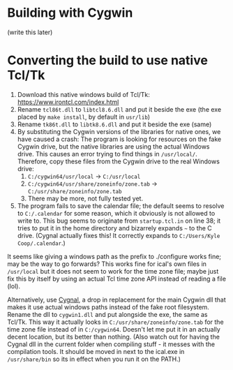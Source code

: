 # Building with Cygwin
(write this later)
# Converting the build to use native Tcl/Tk
1. Download this native windows build of Tcl/Tk: https://www.irontcl.com/index.html
2. Rename `tcl86t.dll` to `libtcl8.6.dll` and put it beside the exe (the exe placed by `make install`, by default in `usr/lib`)
3. Rename `tk86t.dll` to `libtk8.6.dll` and put it beside the exe (same)
4. By substituting the Cygwin versions of the libraries for native ones, we have caused a crash: The program is looking for resources on the fake Cygwin drive, but the native libraries are using the actual Windows drive. This causes an error trying to find things in `/usr/local/`. Therefore, copy these files from the Cygwin drive to the real Windows drive:
	1. `C:/cygwin64/usr/local` -> `C:/usr/local`
	2. `C:/cygwin64/usr/share/zoneinfo/zone.tab` -> `C:/usr/share/zoneinfo/zone.tab`
	3. There may be more, not fully tested yet.
5. The program fails to save the calendar file; the default seems to resolve to `C:/.calendar` for some reason, which it obviously is not allowed to write to. This bug seems to originate from `startup.tcl.in` on line 38; it tries to put it in the home directory and bizarrely expands `~` to the C drive. (Cygnal actually fixes this! It correctly expands to `C:/Users/Kyle Coop/.calendar`.)

It seems like giving a windows path as the prefix to ./configure works fine; may be the way to go forwards? This works fine for ical's own files in `/usr/local` but it does not seem to work for the time zone file; maybe just fix this by itself by using an actual Tcl time zone API instead of reading a file (lol).

Alternatively, use [Cygnal](https://www.kylheku.com/cygnal/), a drop in replacement for the main Cygwin dll that makes it use actual windows paths instead of the fake root filesystem. Rename the dll to `cygwin1.dll` and put alongside the exe, the same as Tcl/Tk.
This way it actually looks in `C:/usr/share/zoneinfo/zone.tab` for the time zone file instead of in `C:/cygwin64`. Doesn't let me put it in an actually decent location, but its better than nothing.
(Also watch out for having the Cygnal dll in the current folder when compiling stuff - it messes with the compilation tools. It should be moved in next to the ical.exe in `/usr/share/bin` so its in effect when you run it on the PATH.)
